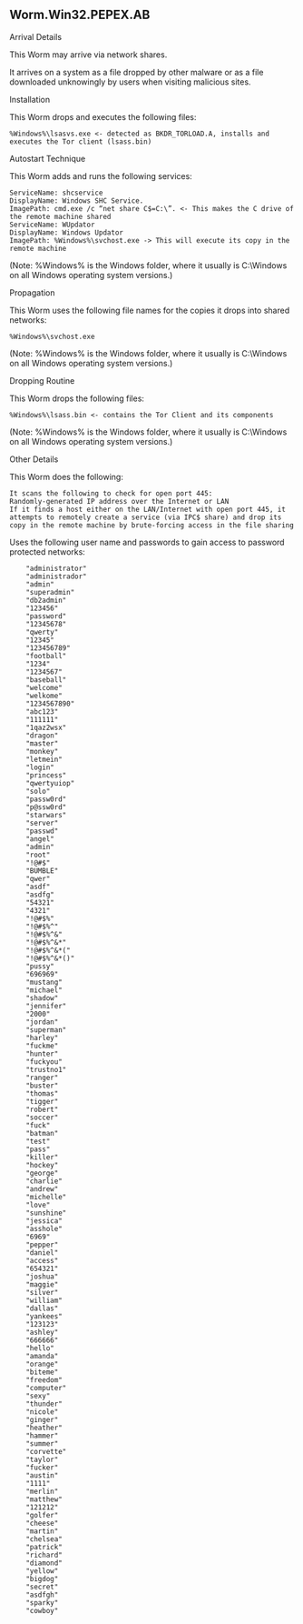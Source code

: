 ## Worm.Win32.PEPEX.AB
Arrival Details

This Worm may arrive via network shares.

It arrives on a system as a file dropped by other malware or as a file downloaded unknowingly by users when visiting malicious sites.

Installation

This Worm drops and executes the following files:

    %Windows%\lsasvs.exe <- detected as BKDR_TORLOAD.A, installs and executes the Tor client (lsass.bin)

Autostart Technique

This Worm adds and runs the following services:

    ServiceName: shcservice
    DisplayName: Windows SHC Service.
    ImagePath: cmd.exe /c “net share C$=C:\”. <- This makes the C drive of the remote machine shared
    ServiceName: WUpdator
    DisplayName: Windows Updator
    ImagePath: %Windows%\svchost.exe -> This will execute its copy in the remote machine

(Note: %Windows% is the Windows folder, where it usually is C:\Windows on all Windows operating system versions.)

Propagation

This Worm uses the following file names for the copies it drops into shared networks:

    %Windows%\svchost.exe

(Note: %Windows% is the Windows folder, where it usually is C:\Windows on all Windows operating system versions.)

Dropping Routine

This Worm drops the following files:

    %Windows%\lsass.bin <- contains the Tor Client and its components

(Note: %Windows% is the Windows folder, where it usually is C:\Windows on all Windows operating system versions.)

Other Details

This Worm does the following:

    It scans the following to check for open port 445:
    Randomly-generated IP address over the Internet or LAN
    If it finds a host either on the LAN/Internet with open port 445, it attempts to remotely create a service (via IPC$ share) and drop its copy in the remote machine by brute-forcing access in the file sharing

Uses the following user name and passwords to gain access to password protected networks:

        "administrator"
        "administrador"
        "admin"
        "superadmin"
        "db2admin"
        "123456"
        "password"
        "12345678"
        "qwerty"
        "12345"
        "123456789"
        "football"
        "1234"
        "1234567"
        "baseball"
        "welcome"
        "welkome"
        "1234567890"
        "abc123"
        "111111"
        "1qaz2wsx"
        "dragon"
        "master"
        "monkey"
        "letmein"
        "login"
        "princess"
        "qwertyuiop"
        "solo"
        "passw0rd"
        "p@ssw0rd"
        "starwars"
        "server"
        "passwd"
        "angel"
        "admin"
        "root"
        "!@#$"
        "BUMBLE"
        "qwer"
        "asdf"
        "asdfg"
        "54321"
        "4321"
        "!@#$%"
        "!@#$%^"
        "!@#$%^&"
        "!@#$%^&*"
        "!@#$%^&*("
        "!@#$%^&*()"
        "pussy"
        "696969"
        "mustang"
        "michael"
        "shadow"
        "jennifer"
        "2000"
        "jordan"
        "superman"
        "harley"
        "fuckme"
        "hunter"
        "fuckyou"
        "trustno1"
        "ranger"
        "buster"
        "thomas"
        "tigger"
        "robert"
        "soccer"
        "fuck"
        "batman"
        "test"
        "pass"
        "killer"
        "hockey"
        "george"
        "charlie"
        "andrew"
        "michelle"
        "love"
        "sunshine"
        "jessica"
        "asshole"
        "6969"
        "pepper"
        "daniel"
        "access"
        "654321"
        "joshua"
        "maggie"
        "silver"
        "william"
        "dallas"
        "yankees"
        "123123"
        "ashley"
        "666666"
        "hello"
        "amanda"
        "orange"
        "biteme"
        "freedom"
        "computer"
        "sexy"
        "thunder"
        "nicole"
        "ginger"
        "heather"
        "hammer"
        "summer"
        "corvette"
        "taylor"
        "fucker"
        "austin"
        "1111"
        "merlin"
        "matthew"
        "121212"
        "golfer"
        "cheese"
        "martin"
        "chelsea"
        "patrick"
        "richard"
        "diamond"
        "yellow"
        "bigdog"
        "secret"
        "asdfgh"
        "sparky"
        "cowboy"
